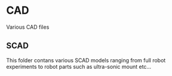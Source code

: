 # CAD
Various CAD files
## SCAD
This folder contans various SCAD models ranging from full robot experiments to robot parts such as ultra-sonic mount etc...
